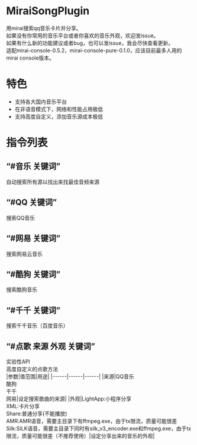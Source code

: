 # MiraiSongPlugin
用mirai搜索qq音乐卡片并分享。  
如果没有你常用的音乐平台或者你喜欢的音乐外观，欢迎发issue。    
如果有什么新的功能建议或者bug，也可以发issue，我会尽快查看更新。  
适配mirai-console-0.5.2，mirai-console-pure-0.1.0，应该目前最多人用的mirai console版本。  
# 特色
- 支持各大国内音乐平台  
- 在非语音模式下，网络和性能占用极低  
- 支持高度自定义，添加音乐源成本极低
# 指令列表   
“#音乐 关键词”
-----
自动搜索所有源以找出来找最佳音频来源    

“#QQ 关键词”
-----
搜索QQ音乐  

“#网易 关键词”
-----
搜索网易云音乐  

“#酷狗 关键词”
-----
搜索酷狗音乐  

“#千千 关键词”
-----
搜索千千音乐（百度音乐）  

“#点歌 来源 外观 关键词”
-----
实验性API  
高度自定义的点歌方法  
|参数|值范围|用途|
|------|------|------|
|来源|QQ音乐<br>酷狗<br>千千<br>网易|设定搜索歌曲的来源|
|外观|LightApp:小程序分享<br>XML:卡片分享<br>Share:普通分享(不能播放)<br>AMR:AMR语音，需要主目录下有ffmpeg.exe，由于tx限流，质量可能很差<br>Silk:SILK语音，需要主目录下同时有silk_v3_encoder.exe和ffmpeg.exe，由于tx限流，质量可能很差（不推荐使用）|设定分享出来的音乐的外观|
